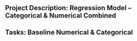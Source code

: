 ## **Project Description: Regression Model – Categorical & Numerical Combined**




## Tasks: Baseline Numerical & Categorical

